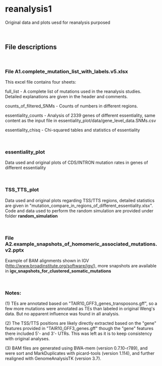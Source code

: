# reanalysis1
Original data and plots uesd for reanalysis purposed

<br />

## File descriptions

<br />

### File A1.complete_mutation_list_with_labels.v5.xlsx

This excel file contains four sheets:

full_list - A complete list of mutations used in the reanalysis studies. Detailed explanations are given in the header and comments.

counts_of_filtered_SNMs - Counts of numbers in different regions. 

essentiality_counts - Analysis of 2339 genes of different essentiality, same content as the input file in essentiality_plot/data/gene_level_data.SNMs.csv

essentiality_chisq - Chi-squared tables and statistics of essentiality

<br />

### essentiality_plot
Data used and original plots of CDS/INTRON mutation rates in genes of different essentiality

<br />

### TSS_TTS_plot
Data used and original plots regarding TSS/TTS regions, detailed statistics are given in "mutation_compare_in_regions_of_different_essentiality.xlsx". Code and data used to perform the random simulation are provided under folder **random_simulation**

<br />

### File A2.example_snapshots_of_homomeric_associated_mutations.v2.pptx
Example of BAM alignments shown in IGV (http://www.broadinstitute.org/software/igv/), more snapshots are available in **igv_snapshots_for_clustered_somatic_mutations**

<br />

### Notes:
(1) TEs are annotated based on "TAIR10_GFF3_genes_transposons.gff", so a few more mutations were annotated as TEs than labeled in original Weng's data. But no apparent influence was found in all analysis.

(2) The TSS/TTS positions are likely directly extracted based on the "gene" features provided in "TAIR10_GFF3_genes.gff" though the "gene" features there included 5'- and 3'- UTRs. This was left as it is to keep consistency with original analyses. 

(3) BAM files are generated using BWA-mem (version 0.7.10-r789), and were sort and MarkDuplicates with picard-tools (version 1.114), and further realigned with GenomeAnalysisTK (version 3.7).

<br />
